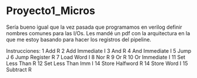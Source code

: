 # Proyecto1_Micros
Sería bueno igual que la vez pasada que programamos en verilog definir nombres comunes para las I/Os.
Les mandé un pdf con la arquitectura en la que me estoy basando para hacer los registros del pipeline.

Instrucciones:
1 Add R
2 Add Immediate I
3 And R
4 And Immediate I
5 Jump J
6 Jump Register R
7 Load Word I
8 Nor R
9 Or R
10 Or Immediate I
11 Set Less Than R
12 Set Less Than Imm I
14 Store Halfword R
14 Store Word I
15 Subtract R
